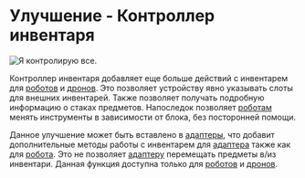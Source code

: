 # Улучшение - Контроллер инвентаря

![Я контролирую все.](oredict:oc:inventoryControllerUpgrade)

Контроллер инвентаря добавляет еще больше действий с инвентарем для [роботов](../block/robot.md) и [дронов](drone.md). Это позволяет устройству явно указывать слоты для внешних инвентарей. Также позволяет получать подробную информацию о стаках предметов. Напоследок позволяет [роботам](../block/robot.md) менять инструменты в зависимости от блока, без посторонней помощи.

Данное улучшение может быть вставлено в [адаптеры](../block/adapter.md), что добавит дополнительные методы работы с инвентарем для [адаптера](../block/adapter.md) также как для [робота](../block/robot.md). Это не позволяет [адаптеру](../block/adapter.md) перемещать предметы в/из инвентари. Данная функция доступна только для [роботов](../block/robot.md) и [дронов](drone.md).
